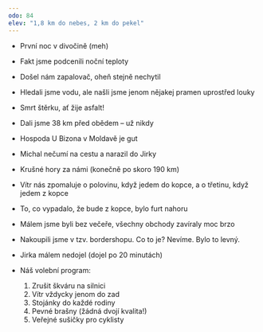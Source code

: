 ```yaml
---
odo: 84
elev: "1,8 km do nebes, 2 km do pekel"
---
```


- První noc v divočině (meh)
- Fakt jsme podcenili noční teploty
- Došel nám zapalovač, oheň stejně nechytil
- Hledali jsme vodu, ale našli jsme jenom nějakej pramen uprostřed louky
- Smrt štěrku, ať žije asfalt!
- Dali jsme 38 km před obědem – už nikdy
- Hospoda U Bizona v Moldavě je gut
- Michal nečumí na cestu a narazil do Jirky
- Krušné hory za námi (konečně po skoro 190 km)
- Vítr nás zpomaluje o polovinu, když jedem do kopce, a o třetinu, když jedem z kopce
- To, co vypadalo, že bude z kopce, bylo furt nahoru
- Málem jsme byli bez večeře, všechny obchody zavíraly moc brzo
- Nakoupili jsme v tzv. bordershopu. Co to je? Nevíme. Bylo to levný.
- Jirka málem nedojel (dojel po 20 minutách)

- Náš volební program:
  1. Zrušit škváru na silnici
  2. Vítr vždycky jenom do zad
  3. Stojánky do každé rodiny
  4. Pevné brašny (žádná dvojí kvalita!)
  5. Veřejné sušičky pro cyklisty
